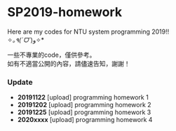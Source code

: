 # SP2019-homework

Here are my codes for NTU system programming 2019!!  
✧*｡٩(ˊᗜˋ*)و✧*  

一些不專業的code，僅供參考。  
如有不適當公開的內容，請儘速告知，謝謝！  

### Update
- **20191122** [upload] programming homework 1  
- **20191202** [upload] programming homework 2
- **20191225** [upload] programming homework 3
- **2020xxxx** [upload] programming homework 4
